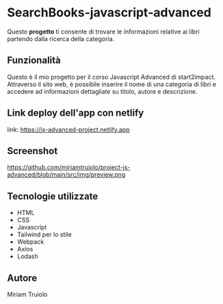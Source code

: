 # SearchBooks-javascript-advanced

Questo **progetto** ti consente di trovare le informazioni relative ai libri partendo dalla ricerca della categoria.

## Funzionalità

Questo è il mio progetto per il corso Javascript Advanced di start2impact. 
Attraverso il sito web, è possibile inserire il nome di una categoria di libri e accedere ad informazioni dettagliate su titolo, autore e descrizione.

## Link deploy dell'app con netlify

link: https://js-advanced-project.netlify.app

## Screenshot

https://github.com/miriamtruiolo/project-js-advanced/blob/main/src/img/preview.png

## Tecnologie utilizzate

- HTML
- CSS
- Javascript
- Tailwind per lo stile
- Webpack 
- Axios
- Lodash

## Autore

Miriam Truiolo
